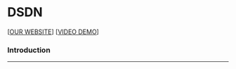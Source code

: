 # DSDN
[[OUR WEBSITE](https://dsdn.wengyifan.com)] [[VIDEO DEMO](https://mouweng01-1256157937.cos.ap-nanjing.myqcloud.com/20211231_dsdn%E6%BC%94%E7%A4%BA%E8%A7%86%E9%A2%91.mp4)]



### Introduction

------



